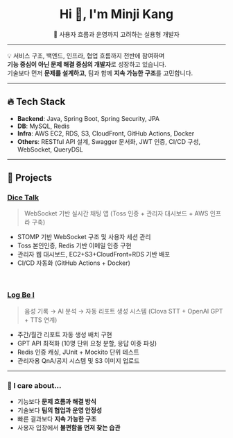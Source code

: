 <h1 align="center">Hi 👋, I'm Minji Kang</h1>
<p align="center">🚀 사용자 흐름과 운영까지 고려하는 실용형 개발자</p>


---


💡 서비스 구조, 백엔드, 인프라, 협업 흐름까지 전반에 참여하며  
**기능 중심이 아닌 문제 해결 중심의 개발자**로 성장하고 있습니다.  
기술보다 먼저 **문제를 설계하고**, 팀과 함께 **지속 가능한 구조**를 고민합니다.



---


## 🔥 Tech Stack

- **Backend**: Java, Spring Boot, Spring Security, JPA
- **DB**: MySQL, Redis
- **Infra**: AWS EC2, RDS, S3, CloudFront, GitHub Actions, Docker
- **Others**: RESTful API 설계, Swagger 문서화, JWT 인증, CI/CD 구성, WebSocket, QueryDSL



---


## 🧩 Projects


### [Dice Talk](https://github.com/dice-talk)
> WebSocket 기반 실시간 채팅 앱 (Toss 인증 + 관리자 대시보드 + AWS 인프라 구축)

- STOMP 기반 WebSocket 구조 및 사용자 세션 관리
- Toss 본인인증, Redis 기반 이메일 인증 구현
- 관리자 웹 대시보드, EC2+S3+CloudFront+RDS 기반 배포
- CI/CD 자동화 (GitHub Actions + Docker)


<br>


### [Log Be I](https://github.com/Log-Be-I)
> 음성 기록 → AI 분석 → 자동 리포트 생성 시스템 (Clova STT + OpenAI GPT + TTS 연계)

- 주간/월간 리포트 자동 생성 배치 구현
- GPT API 최적화 (10명 단위 요청 분할, 응답 이중 파싱)
- Redis 인증 캐싱, JUnit + Mockito 단위 테스트
- 관리자용 QnA/공지 시스템 및 S3 이미지 업로드



---


### 💬 I care about...

- 기능보다 **문제 흐름과 해결 방식**
- 기술보다 **팀의 협업과 운영 안정성**
- 빠른 결과보다 **지속 가능한 구조**
- 사용자 입장에서 **불편함을 먼저 찾는 습관**
